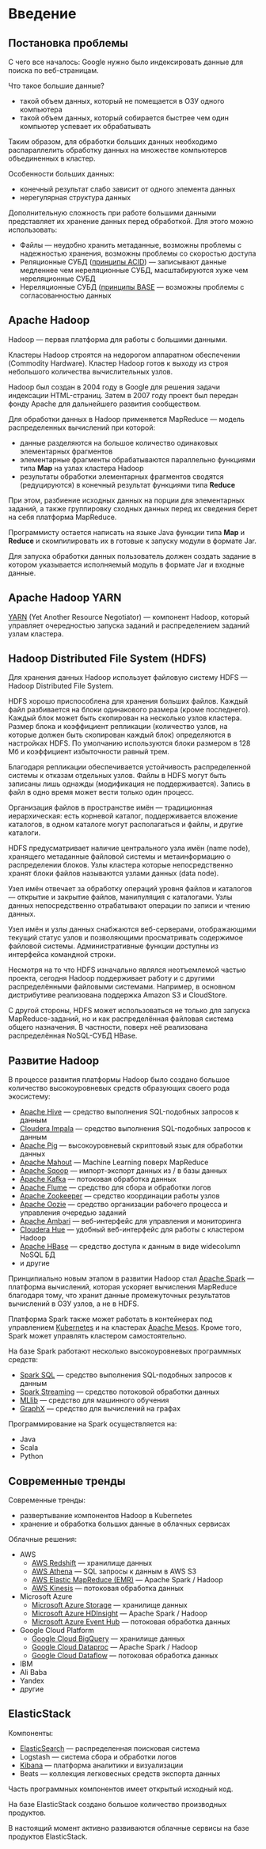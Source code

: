 # Введение

## Постановка проблемы

С чего все началось: Google нужно было индексировать данные для поиска по веб-страницам.

Что такое большие данные?

* такой объем данных, который не помещается в ОЗУ одного компьютера
* такой объем данных, который собирается быстрее чем один компьютер успевает их обрабатывать

Таким образом, для обработки больших данных необходимо распараллелить обработку данных на множестве компьютеров объединенных в кластер.

Особенности больших данных:

* конечный результат слабо зависит от одного элемента данных
* нерегулярная структура данных

Дополнительную сложность при работе большими данными представляет их хранение данных перед обработкой. Для этого можно использовать:

* Файлы — неудобно хранить метаданные, возможны проблемы с надежностью хранения, возможны проблемы со скоростью доступа
* Реляционные СУБД ([принципы ACID](https://ru.wikipedia.org/wiki/ACID)) — записывают данные медленнее чем нереляционные СУБД, масштабируются хуже чем нереляционные СУБД
* Нереляционные СУБД ([принципы BASE](https://ru.wikipedia.org/wiki/%D0%A2%D0%B5%D0%BE%D1%80%D0%B5%D0%BC%D0%B0_CAP) — возможны проблемы с согласованностью данных

## Apache Hadoop

Hadoop — первая платформа для работы с большими данными.

Кластеры Hadoop строятся на недорогом аппаратном обеспечении (Commodity Hardware). Кластер Hadoop готов к выходу из строя небольшого количества вычислительных узлов.

Hadoop был создан в 2004 году в Google для решения задачи индексации HTML-страниц. Затем в 2007 году проект был передан фонду Apache для дальнейшего развития сообществом.

Для обработки данных в Hadoop применяется MapReduce — модель распределенных вычислений при которой:

* данные разделяются на большое количество одинаковых элементарных фрагментов
* элементарные фрагменты обрабатываются параллельно функциями типа **Map** на узлах кластера Hadoop
* результаты обработки элементарных фрагментов сводятся (редуцируются) в конечный результат функциями типа **Reduce**

При этом, разбиение исходных данных на порции для элементарных заданий, а также группировку сходных данных перед их сведения берет на себя платформа MapReduce.

Программисту остается написать на языке Java функции типа **Map** и **Reduce** и скомпилировать их в готовые к запуску модули в формате Jar.

Для запуска обработки данных пользователь должен создать задание в котором указывается исполняемый модуль в формате Jar и входные данные.

## Apache Hadoop YARN

[YARN](https://hadoop.apache.org/docs/current/hadoop-yarn/hadoop-yarn-site/YARN.html) (Yet Another Resource Negotiator) — компонент Hadoop, который управляет очередностью запуска заданий и распределением заданий узлам кластера.

## Hadoop Distributed File System (HDFS)

Для хранения данных Hadoop использует файловую систему HDFS — Hadoop Distributed File System.

HDFS хорошо приспособлена для хранения больших файлов. Каждый файл разбивается на блоки одинакового размера (кроме последнего). Каждый блок может быть скопирован на несколько узлов кластера. Размер блока и коэффициент репликации (количество узлов, на которые должен быть скопирован каждый блок) определяются в настройках HDFS. По умолчанию используются блоки размером в 128 Мб и коэффициент избыточности равный трем.

Благодаря репликации обеспечивается устойчивость распределенной системы к отказам отдельных узлов. Файлы в HDFS могут быть записаны лишь однажды (модификация не поддерживается). Запись в файл в одно время может вести только один процесс.

Организация файлов в пространстве имён — традиционная иерархическая: есть корневой каталог, поддерживается вложение каталогов, в одном каталоге могут располагаться и файлы, и другие каталоги.

HDFS предусматривает наличие центрального узла имён (name node), хранящего метаданные файловой системы и метаинформацию о распределении блоков. Узлы кластера которые непосредственно хранят блоки файлов называются узлами данных (data node).

Узел имён отвечает за обработку операций уровня файлов и каталогов — открытие и закрытие файлов, манипуляция с каталогами. Узлы данных непосредственно отрабатывают операции по записи и чтению данных.

Узел имён и узлы данных снабжаются веб-серверами, отображающими текущий статус узлов и позволяющими просматривать содержимое файловой системы. Административные функции доступны из интерфейса командной строки.

Несмотря на то что HDFS изначально являлся неотъемлемой частью проекта, сегодня Hadoop поддерживает работу и с другими распределёнными файловыми системами. Например, в основном дистрибутиве реализована поддержка Amazon S3 и CloudStore.

С другой стороны, HDFS может использоваться не только для запуска MapReduce-заданий, но и как распределённая файловая система общего назначения. В частности, поверх неё реализована распределённая NoSQL-СУБД HBase.

## Развитие Hadoop

В процессе развития платформы Hadoop было создано большое количество высокоуровневых средств образующих своего рода экосистему:

* [Apache Hive](https://hive.apache.org/) — средство выполнения SQL-подобных запросов к данным
* [Cloudera Impala](https://www.cloudera.com/products/open-source/apache-hadoop/impala.html) — средство выполнения SQL-подобных запросов к данным
* [Apache Pig](https://pig.apache.org/) — высокоуровневый скриптовый язык для обработки данных
* [Apache Mahout](https://mahout.apache.org/) — Machine Learning поверх MapReduce
* [Apache Sqoop](https://sqoop.apache.org/) — импорт-экспорт данных из / в базы данных
* [Apache Kafka](https://kafka.apache.org/) — потоковая обработка данных
* [Apache Flume](https://flume.apache.org/) — средство для сбора и обработки логов
* [Apache Zookeeper](https://zookeeper.apache.org/) — средство координации работы узлов
* [Apache Oozie](https://oozie.apache.org/) — средство организации рабочего процесса и управления очередью заданий
* [Apache Ambari](https://ambari.apache.org/) — веб-интерфейс для управления и мониторинга
* [Cloudera Hue](https://www.cloudera.com/products/open-source/apache-hadoop/hue.html) — удобный веб-интерфейс для работы с кластером Hadoop
* [Apache HBase](https://hbase.apache.org/) — средство доступа к данным в виде widecolumn NoSQL БД
* и другие

Принципиально новым этапом в развитии Hadoop стал [Apache Spark](https://spark.apache.org/) — платформа вычислений, которая ускоряет вычисления MapReduce благодаря тому, что хранит данные промежуточных результатов вычислений в ОЗУ узлов, а не в HDFS.

Платформа Spark также может работать в контейнерах под управлением [Kubernetes](https://kubernetes.io/) и на кластерах [Apache Mesos](http://mesos.apache.org/). Кроме того, Spark может управлять кластером самостоятельно.

На базе Spark работают несколько высокоуровневых программных средств:

* [Spark SQL](https://spark.apache.org/sql/) — средство выполнения SQL-подобных запросов к данным
* [Spark Streaming](https://spark.apache.org/streaming/) — средство потоковой обработки данных
* [MLlib](https://spark.apache.org/mllib/) — средство для машинного обучения
* [GraphX](https://spark.apache.org/graphx/) — средство для вычислений на графах

Программирование на Spark осуществляется на:

* Java
* Scala
* Python

## Современные тренды

Современные тренды:

* развертывание компонентов Hadoop в Kubernetes
* хранение и обработка больших данные в облачных сервисах

Облачные решения:

* AWS
  - [AWS Redshift](https://aws.amazon.com/redshift/) — хранилище данных
  - [AWS Athena](https://aws.amazon.com/athena/) — SQL запросы к данным в AWS S3
  - [AWS Elastic MapReduce (EMR)](https://aws.amazon.com/emr/) — Apache Spark / Hadoop
  - [AWS Kinesis](https://aws.amazon.com/kinesis/) — потоковая обработка данных
* Microsoft Azure
  - [Microsoft Azure Storage](https://azure.microsoft.com/en-us/services/storage/) — хранилище данных
  - [Microsoft Azure HDInsight](https://azure.microsoft.com/en-us/services/hdinsight/) — Apache Spark / Hadoop
  - [Microsoft Azure Event Hub](https://azure.microsoft.com/en-us/services/event-hubs/) — потоковая обработка данных
* Google Cloud Platform
  - [Google Cloud BigQuery](https://cloud.google.com/bigquery) — хранилище данных
  - [Google Cloud Dataproc](https://cloud.google.com/dataproc) — Apache Spark / Hadoop
  - [Google Cloud Dataflow](https://cloud.google.com/dataflow) — потоковая обработка данных
* IBM
* Ali Baba
* Yandex
* другие

## ElasticStack

Компоненты:

* [ElasticSearch](https://ru.wikipedia.org/wiki/Elasticsearch) — распределенная поисковая система
* Logstash — система сбора и обработки логов
* [Kibana](https://ru.wikipedia.org/wiki/Kibana) — платформа аналитики и визуализации
* Beats — коллекция легковесных средств экспорта данных

Часть программных компонентов имеет открытый исходный код.

На базе ElasticStack создано большое количество производных продуктов.

В настоящий момент активно развиваются облачные сервисы на базе продуктов ElasticStack.
